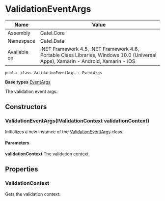 

# ValidationEventArgs

Name|Value
---|---
Assembly|Catel.Core
Namespace|Catel.Data
Available on|.NET Framework 4.5, .NET Framework 4.6, Portable Class Libraries, Windows 10.0 (Universal Apps), Xamarin - Android, Xamarin - iOS

```
public class ValidationEventArgs : EventArgs
```

**Base types**
[EventArgs]()


The validation event args.



## Constructors

### ValidationEventArgs(IValidationContext validationContext)

Initializes a new instance of the [ValidationEventArgs](#) class.

#### Parameters

**validationContext**
The validation context.



## Properties

### ValidationContext

Gets the validation context.



